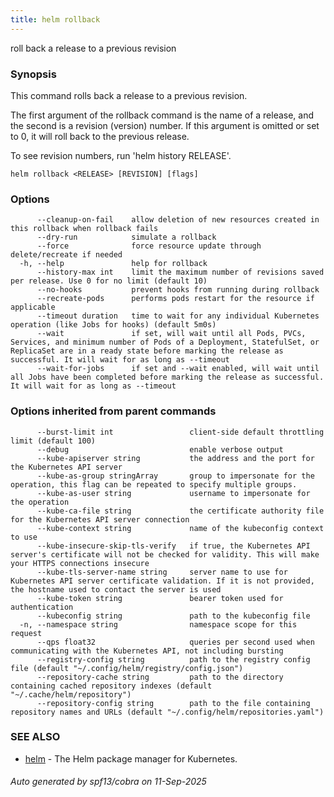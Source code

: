 ```yaml
---
title: helm rollback
---
```

roll back a release to a previous revision

### Synopsis


This command rolls back a release to a previous revision.

The first argument of the rollback command is the name of a release, and the
second is a revision (version) number. If this argument is omitted or set to
0, it will roll back to the previous release.

To see revision numbers, run 'helm history RELEASE'.


```
helm rollback <RELEASE> [REVISION] [flags]
```

### Options

```
      --cleanup-on-fail    allow deletion of new resources created in this rollback when rollback fails
      --dry-run            simulate a rollback
      --force              force resource update through delete/recreate if needed
  -h, --help               help for rollback
      --history-max int    limit the maximum number of revisions saved per release. Use 0 for no limit (default 10)
      --no-hooks           prevent hooks from running during rollback
      --recreate-pods      performs pods restart for the resource if applicable
      --timeout duration   time to wait for any individual Kubernetes operation (like Jobs for hooks) (default 5m0s)
      --wait               if set, will wait until all Pods, PVCs, Services, and minimum number of Pods of a Deployment, StatefulSet, or ReplicaSet are in a ready state before marking the release as successful. It will wait for as long as --timeout
      --wait-for-jobs      if set and --wait enabled, will wait until all Jobs have been completed before marking the release as successful. It will wait for as long as --timeout
```

### Options inherited from parent commands

```
      --burst-limit int                 client-side default throttling limit (default 100)
      --debug                           enable verbose output
      --kube-apiserver string           the address and the port for the Kubernetes API server
      --kube-as-group stringArray       group to impersonate for the operation, this flag can be repeated to specify multiple groups.
      --kube-as-user string             username to impersonate for the operation
      --kube-ca-file string             the certificate authority file for the Kubernetes API server connection
      --kube-context string             name of the kubeconfig context to use
      --kube-insecure-skip-tls-verify   if true, the Kubernetes API server's certificate will not be checked for validity. This will make your HTTPS connections insecure
      --kube-tls-server-name string     server name to use for Kubernetes API server certificate validation. If it is not provided, the hostname used to contact the server is used
      --kube-token string               bearer token used for authentication
      --kubeconfig string               path to the kubeconfig file
  -n, --namespace string                namespace scope for this request
      --qps float32                     queries per second used when communicating with the Kubernetes API, not including bursting
      --registry-config string          path to the registry config file (default "~/.config/helm/registry/config.json")
      --repository-cache string         path to the directory containing cached repository indexes (default "~/.cache/helm/repository")
      --repository-config string        path to the file containing repository names and URLs (default "~/.config/helm/repositories.yaml")
```

### SEE ALSO

* [helm](helm.md)	 - The Helm package manager for Kubernetes.

###### Auto generated by spf13/cobra on 11-Sep-2025
